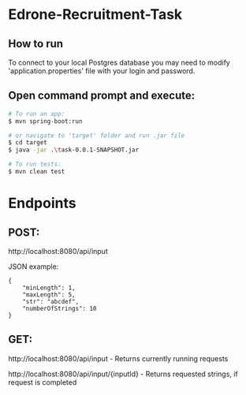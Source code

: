 # Edrone-Recruitment-Task

## How to run

To connect to your local Postgres database you may need to modify 'application.properties' file with your login and password.

## Open command prompt and execute:

```bash
# To run an app:
$ mvn spring-boot:run

# or navigate to 'target' folder and run .jar file
$ cd target
$ java -jar .\task-0.0.1-SNAPSHOT.jar

# To run tests:
$ mvn clean test
```

# Endpoints

## POST:

http://localhost:8080/api/input


JSON example:
```
{
    "minLength": 1,
    "maxLength": 5,
    "str": "abcdef",
    "numberOfStrings": 10
}
```

## GET:

http://localhost:8080/api/input - Returns currently running requests

http://localhost:8080/api/input/{inputId} - Returns requested strings, if request is completed


